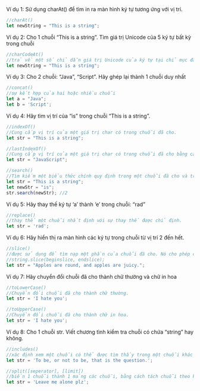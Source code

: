 Ví dụ 1: Sử dụng charAt() để tìm in ra màn hình ký tự tương ứng với vị trí.

```jsx
//charAt()
let newString = "This is a string";
```

Ví dụ 2: Cho 1 chuỗi “This is a string”. Tìm giá trị Unicode của 5 ký tự bất kỳ trong chuỗi

```jsx
//charCodeAt()
//trả về một số chỉ dẫn giá trị Unicode của ký tự tại chỉ mục đã cho
let newString = "This is a string";
```

Ví dụ 3: Cho 2 chuỗi: “Java”, “Script”. Hãy ghép lại thành 1 chuỗi duy nhất

```jsx
//concat()
//sự kết hợp của hai hoặc nhiều chuỗi
let a = "Java";
let b = 'Script';

```

Ví dụ 4: Hãy tìm vị trí của “is” trong chuỗi “This is a string”.

```jsx
//indexOf()
//Cung cấp vị trí của một giá trị char có trong chuỗi đã cho.
let str = "This is a string";

```

```jsx
//lastIndexOf()
//Cung cấp vị trí của một giá trị char có trong chuỗi đã cho bằng cách tìm kiếm một ký tự từ vị trí cuối cùng. 
let str = "JavaScript";


```

```jsx
//search()
//Tìm kiếm một biểu thức chính quy định trong một chuỗi đã cho và trả về vị trí của nó nếu xảy ra khớp.
let str = "This is a string";
let newStr = "is";
str.search(newStr); //2
```

Ví dụ 5: Hãy thay thế ký tự ‘a’ thành ‘e’ trong chuỗi: “rad” 

```jsx
//replace()
//thay thế một chuỗi nhất định với sự thay thế được chỉ định.
let str = 'rad';

```

Ví dụ 6: Hãy hiển thị ra màn hình các ký tự trong chuỗi từ vị trí 2 đến hết.

```jsx
//slice()
//được sử dụng để tìm nạp một phần của chuỗi đã cho. Nó cho phép chúng ta gán chỉ số tích cực cũng như tiêu cực.
//string.slice(beginslice, endslice);
let str = "Apples are round, and apples are juicy.";


```

Ví dụ 7: Hãy chuyển đổi chuỗi đã cho thành chữ thường và chữ in hoa

```jsx
//toLowerCase()
//Chuyển đổi chuỗi đã cho thành chữ thường.
let str = 'I hate you';

```

```jsx
//toUpperCase()
//Chuyển đổi chuỗi đã cho thành chữ in hoa.
let str = 'I hate you';

```

Ví dụ 8: Cho 1 chuỗi str. Viết chương tình kiểm tra chuỗi có chứa “string” hay không.

```jsx
//includes()
//xác định xem một chuỗi có thể được tìm thấy trong một chuỗi khác hay không, trả về true hoặc false khi thích hợp.
let str = 'To be, or not to be, that is the question.';


```

```jsx
//split([seperator], [limit])
//biến 1 chuỗi thành 1 mảng các chuỗi, bằng cách tách chuỗi theo ký tự dc chỉ định
let str = 'Leave me alone plz';


```

